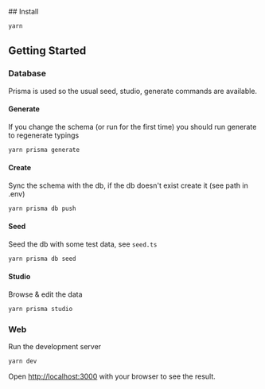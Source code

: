 ## Install

```sh
yarn
```

## Getting Started

### Database

Prisma is used so the usual seed, studio, generate commands are available.

#### Generate

If you change the schema (or run for the first time) you should run generate to regenerate typings

```sh
yarn prisma generate
```

#### Create

Sync the schema with the db, if the db doesn't exist create it (see path in .env)

```sh
yarn prisma db push
```

#### Seed

Seed the db with some test data, see `seed.ts`

```sh
yarn prisma db seed
```

#### Studio

Browse & edit the data

```sh
yarn prisma studio
```

### Web

Run the development server

```sh
yarn dev
```

Open [http://localhost:3000](http://localhost:3000) with your browser to see the result.
